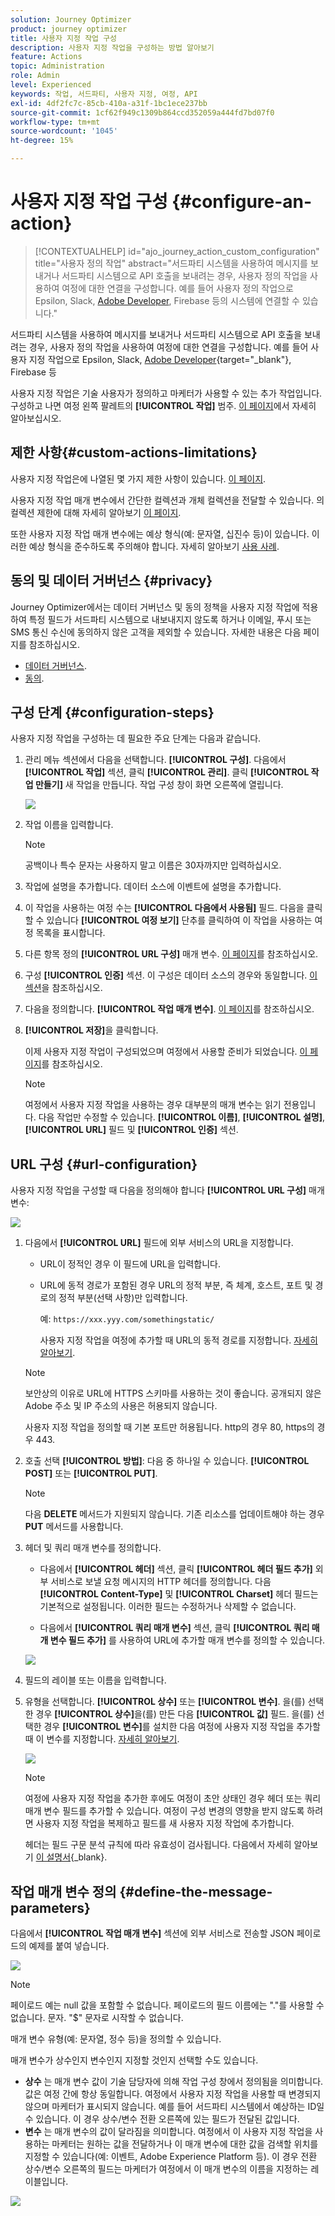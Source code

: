 ```yaml
---
solution: Journey Optimizer
product: journey optimizer
title: 사용자 지정 작업 구성
description: 사용자 지정 작업을 구성하는 방법 알아보기
feature: Actions
topic: Administration
role: Admin
level: Experienced
keywords: 작업, 서드파티, 사용자 지정, 여정, API
exl-id: 4df2fc7c-85cb-410a-a31f-1bc1ece237bb
source-git-commit: 1cf62f949c1309b864ccd352059a444fd7bd07f0
workflow-type: tm+mt
source-wordcount: '1045'
ht-degree: 15%

---
```


# 사용자 지정 작업 구성 {#configure-an-action}

>[!CONTEXTUALHELP]
>id="ajo_journey_action_custom_configuration"
>title="사용자 정의 작업"
>abstract="서드파티 시스템을 사용하여 메시지를 보내거나 서드파티 시스템으로 API 호출을 보내려는 경우, 사용자 정의 작업을 사용하여 여정에 대한 연결을 구성합니다. 예를 들어 사용자 정의 작업으로 Epsilon, Slack, [Adobe Developer](https://developer.adobe.com), Firebase 등의 시스템에 연결할 수 있습니다."

서드파티 시스템을 사용하여 메시지를 보내거나 서드파티 시스템으로 API 호출을 보내려는 경우, 사용자 정의 작업을 사용하여 여정에 대한 연결을 구성합니다. 예를 들어 사용자 지정 작업으로 Epsilon, Slack, [Adobe Developer](https://developer.adobe.com){target="_blank"}, Firebase 등

사용자 지정 작업은 기술 사용자가 정의하고 마케터가 사용할 수 있는 추가 작업입니다. 구성하고 나면 여정 왼쪽 팔레트의 **[!UICONTROL 작업]** 범주. [이 페이지](../building-journeys/about-journey-activities.md#action-activities)에서 자세히 알아보십시오.

## 제한 사항{#custom-actions-limitations}

사용자 지정 작업은에 나열된 몇 가지 제한 사항이 있습니다. [이 페이지](../start/guardrails.md).

사용자 지정 작업 매개 변수에서 간단한 컬렉션과 개체 컬렉션을 전달할 수 있습니다. 의 컬렉션 제한에 대해 자세히 알아보기 [이 페이지](../building-journeys/collections.md#limitations).

또한 사용자 지정 작업 매개 변수에는 예상 형식(예: 문자열, 십진수 등)이 있습니다. 이러한 예상 형식을 준수하도록 주의해야 합니다. 자세히 알아보기 [사용 사례](../building-journeys/collections.md).

## 동의 및 데이터 거버넌스 {#privacy}

Journey Optimizer에서는 데이터 거버넌스 및 동의 정책을 사용자 지정 작업에 적용하여 특정 필드가 서드파티 시스템으로 내보내지지 않도록 하거나 이메일, 푸시 또는 SMS 통신 수신에 동의하지 않은 고객을 제외할 수 있습니다. 자세한 내용은 다음 페이지를 참조하십시오.

* [데이터 거버넌스](../action/action-privacy.md).
* [동의](../action/action-privacy.md).


## 구성 단계 {#configuration-steps}

사용자 지정 작업을 구성하는 데 필요한 주요 단계는 다음과 같습니다.

1. 관리 메뉴 섹션에서 다음을 선택합니다. **[!UICONTROL 구성]**. 다음에서  **[!UICONTROL 작업]** 섹션, 클릭 **[!UICONTROL 관리]**. 클릭 **[!UICONTROL 작업 만들기]** 새 작업을 만듭니다. 작업 구성 창이 화면 오른쪽에 열립니다.

   ![](assets/custom2.png)

1. 작업 이름을 입력합니다.

   >[!NOTE]
   >
   >공백이나 특수 문자는 사용하지 말고 이름은 30자까지만 입력하십시오.

1. 작업에 설명을 추가합니다. 데이터 소스에 이벤트에 설명을 추가합니다.
1. 이 작업을 사용하는 여정 수는 **[!UICONTROL 다음에서 사용됨]** 필드. 다음을 클릭할 수 있습니다 **[!UICONTROL 여정 보기]** 단추를 클릭하여 이 작업을 사용하는 여정 목록을 표시합니다.
1. 다른 항목 정의 **[!UICONTROL URL 구성]** 매개 변수. [이 페이지](../action/about-custom-action-configuration.md#url-configuration)를 참조하십시오.
1. 구성 **[!UICONTROL 인증]** 섹션. 이 구성은 데이터 소스의 경우와 동일합니다.  [이 섹션](../datasource/external-data-sources.md#custom-authentication-mode)을 참조하십시오.
1. 다음을 정의합니다. **[!UICONTROL 작업 매개 변수]**. [이 페이지](../action/about-custom-action-configuration.md#define-the-message-parameters)를 참조하십시오.
1. **[!UICONTROL 저장]**&#x200B;을 클릭합니다.

   이제 사용자 지정 작업이 구성되었으며 여정에서 사용할 준비가 되었습니다. [이 페이지](../building-journeys/about-journey-activities.md#action-activities)를 참조하십시오.

   >[!NOTE]
   >
   >여정에서 사용자 지정 작업을 사용하는 경우 대부분의 매개 변수는 읽기 전용입니다. 다음 작업만 수정할 수 있습니다. **[!UICONTROL 이름]**, **[!UICONTROL 설명]**, **[!UICONTROL URL]** 필드 및 **[!UICONTROL 인증]** 섹션.

## URL 구성 {#url-configuration}

사용자 지정 작업을 구성할 때 다음을 정의해야 합니다 **[!UICONTROL URL 구성]** 매개 변수:

![](assets/journeyurlconfiguration.png)

1. 다음에서 **[!UICONTROL URL]** 필드에 외부 서비스의 URL을 지정합니다.

   * URL이 정적인 경우 이 필드에 URL을 입력합니다.

   * URL에 동적 경로가 포함된 경우 URL의 정적 부분, 즉 체계, 호스트, 포트 및 경로의 정적 부분(선택 사항)만 입력합니다.

     예: `https://xxx.yyy.com/somethingstatic/`

     사용자 지정 작업을 여정에 추가할 때 URL의 동적 경로를 지정합니다. [자세히 알아보기](../building-journeys/using-custom-actions.md).

   >[!NOTE]
   >
   >보안상의 이유로 URL에 HTTPS 스키마를 사용하는 것이 좋습니다. 공개되지 않은 Adobe 주소 및 IP 주소의 사용은 허용되지 않습니다.
   >
   >사용자 지정 작업을 정의할 때 기본 포트만 허용됩니다. http의 경우 80, https의 경우 443.

1. 호출 선택 **[!UICONTROL 방법]**: 다음 중 하나일 수 있습니다. **[!UICONTROL POST]** 또는 **[!UICONTROL PUT]**.

   >[!NOTE]
   >
   > 다음 **DELETE** 메서드가 지원되지 않습니다. 기존 리소스를 업데이트해야 하는 경우 **PUT** 메서드를 사용합니다.

1. 헤더 및 쿼리 매개 변수를 정의합니다.

   * 다음에서 **[!UICONTROL 헤더]** 섹션, 클릭 **[!UICONTROL 헤더 필드 추가]** 외부 서비스로 보낼 요청 메시지의 HTTP 헤더를 정의합니다. 다음 **[!UICONTROL Content-Type]** 및 **[!UICONTROL Charset]** 헤더 필드는 기본적으로 설정됩니다. 이러한 필드는 수정하거나 삭제할 수 없습니다.

   * 다음에서 **[!UICONTROL 쿼리 매개 변수]** 섹션, 클릭 **[!UICONTROL 쿼리 매개 변수 필드 추가]** 를 사용하여 URL에 추가할 매개 변수를 정의할 수 있습니다.

   ![](assets/journeyurlconfiguration2bis.png)

1. 필드의 레이블 또는 이름을 입력합니다.

1. 유형을 선택합니다. **[!UICONTROL 상수]** 또는 **[!UICONTROL 변수]**. 을(를) 선택한 경우 **[!UICONTROL 상수]**&#x200B;을(를) 만든 다음 **[!UICONTROL 값]** 필드. 을(를) 선택한 경우 **[!UICONTROL 변수]**&#x200B;를 설치한 다음 여정에 사용자 지정 작업을 추가할 때 이 변수를 지정합니다. [자세히 알아보기](../building-journeys/using-custom-actions.md).

   ![](assets/journeyurlconfiguration2.png)

   >[!NOTE]
   >
   >여정에 사용자 지정 작업을 추가한 후에도 여정이 초안 상태인 경우 헤더 또는 쿼리 매개 변수 필드를 추가할 수 있습니다. 여정이 구성 변경의 영향을 받지 않도록 하려면 사용자 지정 작업을 복제하고 필드를 새 사용자 지정 작업에 추가합니다.
   >
   >헤더는 필드 구문 분석 규칙에 따라 유효성이 검사됩니다. 다음에서 자세히 알아보기 [이 설명서](https://tools.ietf.org/html/rfc7230#section-3.2.4){_blank}.

## 작업 매개 변수 정의 {#define-the-message-parameters}

다음에서 **[!UICONTROL 작업 매개 변수]** 섹션에 외부 서비스로 전송할 JSON 페이로드의 예제를 붙여 넣습니다.

![](assets/messageparameterssection.png)

>[!NOTE]
>
>페이로드 예는 null 값을 포함할 수 없습니다. 페이로드의 필드 이름에는 &quot;.&quot;를 사용할 수 없습니다. 문자. &quot;$&quot; 문자로 시작할 수 없습니다.

매개 변수 유형(예: 문자열, 정수 등)을 정의할 수 있습니다.

매개 변수가 상수인지 변수인지 지정할 것인지 선택할 수도 있습니다.

* **상수** 는 매개 변수 값이 기술 담당자에 의해 작업 구성 창에서 정의됨을 의미합니다. 값은 여정 간에 항상 동일합니다. 여정에서 사용자 지정 작업을 사용할 때 변경되지 않으며 마케터가 표시되지 않습니다. 예를 들어 서드파티 시스템에서 예상하는 ID일 수 있습니다. 이 경우 상수/변수 전환 오른쪽에 있는 필드가 전달된 값입니다.
* **변수** 는 매개 변수의 값이 달라짐을 의미합니다. 여정에서 이 사용자 지정 작업을 사용하는 마케터는 원하는 값을 전달하거나 이 매개 변수에 대한 값을 검색할 위치를 지정할 수 있습니다(예: 이벤트, Adobe Experience Platform 등). 이 경우 전환 상수/변수 오른쪽의 필드는 마케터가 여정에서 이 매개 변수의 이름을 지정하는 레이블입니다.

![](assets/customactionpayloadmessage2.png)
